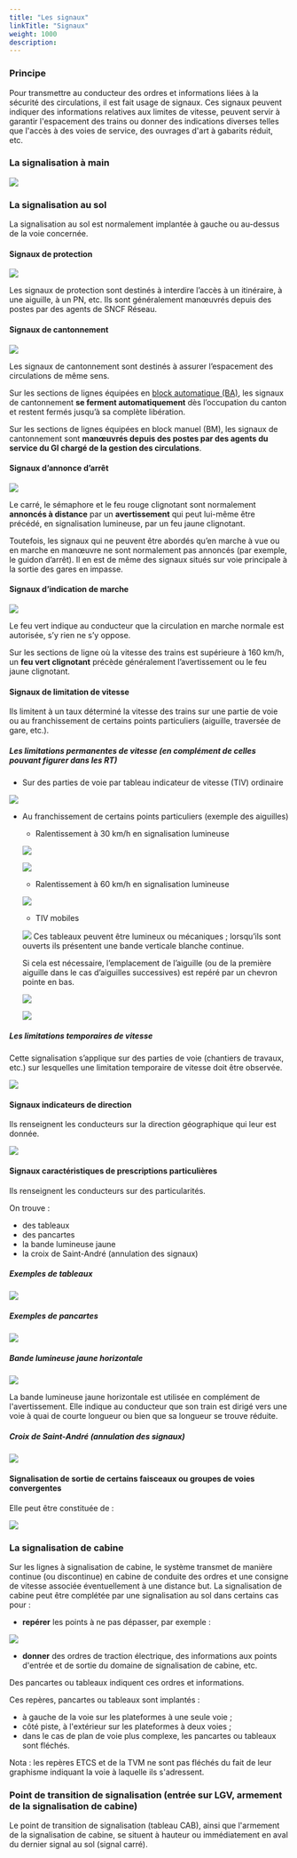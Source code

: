 ```yaml
---
title: "Les signaux"
linkTitle: "Signaux"
weight: 1000
description:
---
```


### Principe

Pour transmettre au conducteur des ordres et informations liées à la sécurité des circulations, il est fait usage de
signaux. Ces signaux peuvent indiquer des informations relatives aux limites de vitesse, peuvent servir à garantir
l'espacement des trains ou donner des indications diverses telles que l'accès à des voies de service, des ouvrages
d'art à gabarits réduit, etc.

### La signalisation à main

![](../images/document-pedagogique-signaux-regimes-exploitation-v1/image-009.png)

### La signalisation au sol

La signalisation au sol est normalement implantée à gauche ou au-dessus de la voie concernée.

#### Signaux de protection

![](../images/document-pedagogique-signaux-regimes-exploitation-v1/image-010.png)

Les signaux de protection sont destinés à interdire l’accès à un itinéraire, à une aiguille, à un PN, etc. Ils sont
généralement manœuvrés depuis des postes par des agents de SNCF Réseau.

#### Signaux de cantonnement

![](../images/document-pedagogique-signaux-regimes-exploitation-v1/image-011.png)

Les signaux de cantonnement sont destinés à assurer l’espacement des circulations de même sens.

Sur les sections de lignes équipées en [block automatique (BA)](../spacing/automatic_block_systems/), les signaux de
cantonnement **se ferment automatiquement** dès l’occupation du canton et restent fermés jusqu’à sa complète libération.

Sur les sections de lignes équipées en block manuel (BM), les signaux de cantonnement sont **manœuvrés depuis des postes
par des agents du service du GI chargé de la gestion des circulations**.

#### Signaux d’annonce d’arrêt

![](../images/document-pedagogique-signaux-regimes-exploitation-v1/image-012.png)

Le carré, le sémaphore et le feu rouge clignotant sont normalement **annoncés à distance** par un **avertissement** qui
peut lui-même être précédé, en signalisation lumineuse, par un feu jaune clignotant.

Toutefois, les signaux qui ne peuvent être abordés qu’en marche à vue ou en marche en manœuvre ne sont normalement pas
annoncés (par exemple, le guidon d’arrêt). Il en est de même des signaux situés sur voie principale à la sortie des
gares en impasse.

#### Signaux d’indication de marche

![](../images/document-pedagogique-signaux-regimes-exploitation-v1/image-013.png)

Le feu vert indique au conducteur que la circulation en marche normale est autorisée, s’y rien ne s’y oppose.

Sur les sections de ligne où la vitesse des trains est supérieure à 160 km/h, un **feu vert clignotant** précède
généralement l’avertissement ou le feu jaune clignotant.

#### Signaux de limitation de vitesse

Ils limitent à un taux déterminé la vitesse des trains sur une partie de voie ou au franchissement de certains points
particuliers (aiguille, traversée de gare, etc.).

##### Les limitations permanentes de vitesse (en complément de celles pouvant figurer dans les RT)

- Sur des parties de voie par tableau indicateur de vitesse (TIV) ordinaire
  
![](../images/document-pedagogique-signaux-regimes-exploitation-v1/image-014.png)

- Au franchissement de certains points particuliers (exemple des aiguilles)

  - Ralentissement à 30 km/h en signalisation lumineuse
  
  ![](../images/document-pedagogique-signaux-regimes-exploitation-v1/image-015.png)

  ![](../images/document-pedagogique-signaux-regimes-exploitation-v1/image-034.png)

  - Ralentissement à 60 km/h en signalisation lumineuse
  
  ![](../images/document-pedagogique-signaux-regimes-exploitation-v1/image-016.png)

  - TIV mobiles
  
  ![](../images/document-pedagogique-signaux-regimes-exploitation-v1/image-017.png)
  Ces tableaux peuvent être lumineux ou mécaniques ; lorsqu’ils sont ouverts ils présentent une bande verticale blanche continue.

  Si cela est nécessaire, l’emplacement de l’aiguille (ou de la première aiguille dans le cas d’aiguilles successives) est repéré par un chevron pointe en bas.
  
  ![](../images/document-pedagogique-signaux-regimes-exploitation-v1/image-039.png)

  ![](../images/document-pedagogique-signaux-regimes-exploitation-v1/image-042.png)

##### Les limitations temporaires de vitesse

Cette signalisation s’applique sur des parties de voie (chantiers de travaux, etc.) sur lesquelles une limitation
temporaire de vitesse doit être observée.

![](../images/document-pedagogique-signaux-regimes-exploitation-v1/image-045.png)

#### Signaux indicateurs de direction

Ils renseignent les conducteurs sur la direction géographique qui leur est donnée.

![](../images/document-pedagogique-signaux-regimes-exploitation-v1/image-049.png)

#### Signaux caractéristiques de prescriptions particulières

Ils renseignent les conducteurs sur des particularités.

On trouve :
- des tableaux
- des pancartes
- la bande lumineuse jaune
- la croix de Saint-André (annulation des signaux)

##### Exemples de tableaux

![](../images/document-pedagogique-signaux-regimes-exploitation-v1/image-018.png)

##### Exemples de pancartes

![](../images/document-pedagogique-signaux-regimes-exploitation-v1/image-019.png)

##### Bande lumineuse jaune horizontale

![](../images/document-pedagogique-signaux-regimes-exploitation-v1/image-021.png)

La bande lumineuse jaune horizontale est utilisée en complément de l'avertissement. Elle indique au conducteur que son
train est dirigé vers une voie à quai de courte longueur ou bien que sa longueur se trouve réduite.

##### Croix de Saint-André (annulation des signaux)

![](../images/document-pedagogique-signaux-regimes-exploitation-v1/image-022.png)

#### Signalisation de sortie de certains faisceaux ou groupes de voies convergentes

Elle peut être constituée de :

![](../images/document-pedagogique-signaux-regimes-exploitation-v1/image-020.png)

### La signalisation de cabine

Sur les lignes à signalisation de cabine, le système transmet de manière continue (ou discontinue) en cabine de conduite
des ordres et une consigne de vitesse associée éventuellement à une distance but.
La signalisation de cabine peut être complétée par une signalisation au sol dans certains cas pour :

- **repérer** les points à ne pas dépasser, par exemple :

![](../images/document-pedagogique-signaux-regimes-exploitation-v1/image-072.png)

- **donner** des ordres de traction électrique, des informations aux points d'entrée et de sortie du domaine de
signalisation de cabine, etc.

Des pancartes ou tableaux indiquent ces ordres et informations.

Ces repères, pancartes ou tableaux sont implantés :
- à gauche de la voie sur les plateformes à une seule voie ;
- côté piste, à l'extérieur sur les plateformes à deux voies ;
- dans le cas de plan de voie plus complexe, les pancartes ou tableaux sont fléchés.

Nota : les repères ETCS et de la TVM ne sont pas fléchés du fait de leur graphisme indiquant la voie à laquelle ils s'adressent.

### Point de transition de signalisation (entrée sur LGV, armement de la signalisation de cabine)

Le point de transition de signalisation (tableau CAB), ainsi que l'armement de la signalisation de cabine, se situent à
hauteur ou immédiatement en aval du dernier signal au sol (signal carré).
